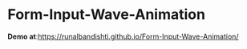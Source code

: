 # Form-Input-Wave-Animation



**Demo at**:https://runalbandishti.github.io/Form-Input-Wave-Animation/

